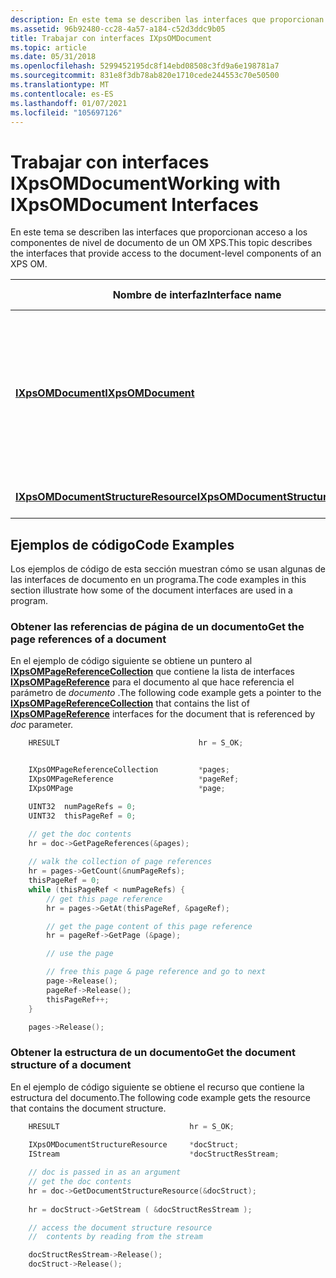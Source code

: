 ```yaml
---
description: En este tema se describen las interfaces que proporcionan acceso a los componentes de nivel de documento de un OM XPS.
ms.assetid: 96b92480-cc28-4a57-a184-c52d3ddc9b05
title: Trabajar con interfaces IXpsOMDocument
ms.topic: article
ms.date: 05/31/2018
ms.openlocfilehash: 5299452195dc8f14ebd08508c3fd9a6e198781a7
ms.sourcegitcommit: 831e8f3db78ab820e1710cede244553c70e50500
ms.translationtype: MT
ms.contentlocale: es-ES
ms.lasthandoff: 01/07/2021
ms.locfileid: "105697126"
---
```

# <a name="working-with-ixpsomdocument-interfaces"></a><span data-ttu-id="44e8c-103">Trabajar con interfaces IXpsOMDocument</span><span class="sxs-lookup"><span data-stu-id="44e8c-103">Working with IXpsOMDocument Interfaces</span></span>

<span data-ttu-id="44e8c-104">En este tema se describen las interfaces que proporcionan acceso a los componentes de nivel de documento de un OM XPS.</span><span class="sxs-lookup"><span data-stu-id="44e8c-104">This topic describes the interfaces that provide access to the document-level components of an XPS OM.</span></span>



| <span data-ttu-id="44e8c-105">Nombre de interfaz</span><span class="sxs-lookup"><span data-stu-id="44e8c-105">Interface name</span></span>                                                                        | <span data-ttu-id="44e8c-106">Interfaces secundarias lógicas</span><span class="sxs-lookup"><span data-stu-id="44e8c-106">Logical child interfaces</span></span>                                      | <span data-ttu-id="44e8c-107">Descripción</span><span class="sxs-lookup"><span data-stu-id="44e8c-107">Description</span></span>                                                                                                                                                                                                                                                                                                                 |
|---------------------------------------------------------------------------------------|---------------------------------------------------------------|-----------------------------------------------------------------------------------------------------------------------------------------------------------------------------------------------------------------------------------------------------------------------------------------------------------------------------|
| [<span data-ttu-id="44e8c-108">**IXpsOMDocument**</span><span class="sxs-lookup"><span data-stu-id="44e8c-108">**IXpsOMDocument**</span></span>](/windows/desktop/api/xpsobjectmodel/nn-xpsobjectmodel-ixpsomdocument)<br/>                                   | [<span data-ttu-id="44e8c-109">**IXpsOMPageReference**</span><span class="sxs-lookup"><span data-stu-id="44e8c-109">**IXpsOMPageReference**</span></span>](/windows/desktop/api/xpsobjectmodel/nn-xpsobjectmodel-ixpsompagereference)<br/> | <span data-ttu-id="44e8c-110">Representa una única parte de FixedDocument y enlaza una colección de referencias de página.</span><span class="sxs-lookup"><span data-stu-id="44e8c-110">Represents a single FixedDocument part and binds a collection of page references.</span></span><br/> <span data-ttu-id="44e8c-111">[**IXpsOMPageReferenceCollection**](/windows/desktop/api/xpsobjectmodel/nn-xpsobjectmodel-ixpsompagereferencecollection) es la interfaz de colección que se usa para recorrer en iteración las interfaces de [**IXpsOMPageReference**](/windows/desktop/api/xpsobjectmodel/nn-xpsobjectmodel-ixpsompagereference) en un documento.</span><span class="sxs-lookup"><span data-stu-id="44e8c-111">[**IXpsOMPageReferenceCollection**](/windows/desktop/api/xpsobjectmodel/nn-xpsobjectmodel-ixpsompagereferencecollection) is the collection interface that is used to iterate through the [**IXpsOMPageReference**](/windows/desktop/api/xpsobjectmodel/nn-xpsobjectmodel-ixpsompagereference) interfaces in a document.</span></span><br/> |
| [<span data-ttu-id="44e8c-112">**IXpsOMDocumentStructureResource**</span><span class="sxs-lookup"><span data-stu-id="44e8c-112">**IXpsOMDocumentStructureResource**</span></span>](/windows/desktop/api/xpsobjectmodel/nn-xpsobjectmodel-ixpsomdocumentstructureresource)<br/> | <span data-ttu-id="44e8c-113">None</span><span class="sxs-lookup"><span data-stu-id="44e8c-113">None</span></span><br/>                                               | <span data-ttu-id="44e8c-114">Representa la parte DocumentStructure.</span><span class="sxs-lookup"><span data-stu-id="44e8c-114">Represents the DocumentStructure part.</span></span><br/>                                                                                                                                                                                                                                                                           |



 

## <a name="code-examples"></a><span data-ttu-id="44e8c-115">Ejemplos de código</span><span class="sxs-lookup"><span data-stu-id="44e8c-115">Code Examples</span></span>

<span data-ttu-id="44e8c-116">Los ejemplos de código de esta sección muestran cómo se usan algunas de las interfaces de documento en un programa.</span><span class="sxs-lookup"><span data-stu-id="44e8c-116">The code examples in this section illustrate how some of the document interfaces are used in a program.</span></span>

### <a name="get-the-page-references-of-a-document"></a><span data-ttu-id="44e8c-117">Obtener las referencias de página de un documento</span><span class="sxs-lookup"><span data-stu-id="44e8c-117">Get the page references of a document</span></span>

<span data-ttu-id="44e8c-118">En el ejemplo de código siguiente se obtiene un puntero al [**IXpsOMPageReferenceCollection**](/windows/desktop/api/xpsobjectmodel/nn-xpsobjectmodel-ixpsompagereferencecollection) que contiene la lista de interfaces [**IXpsOMPageReference**](/windows/desktop/api/xpsobjectmodel/nn-xpsobjectmodel-ixpsompagereference) para el documento al que hace referencia el parámetro de *documento* .</span><span class="sxs-lookup"><span data-stu-id="44e8c-118">The following code example gets a pointer to the [**IXpsOMPageReferenceCollection**](/windows/desktop/api/xpsobjectmodel/nn-xpsobjectmodel-ixpsompagereferencecollection) that contains the list of [**IXpsOMPageReference**](/windows/desktop/api/xpsobjectmodel/nn-xpsobjectmodel-ixpsompagereference) interfaces for the document that is referenced by *doc* parameter.</span></span>


```C++
    HRESULT                               hr = S_OK;


    IXpsOMPageReferenceCollection         *pages;
    IXpsOMPageReference                   *pageRef;
    IXpsOMPage                            *page;

    UINT32  numPageRefs = 0;
    UINT32  thisPageRef = 0;

    // get the doc contents
    hr = doc->GetPageReferences(&pages);
        
    // walk the collection of page references
    hr = pages->GetCount(&numPageRefs);
    thisPageRef = 0;
    while (thisPageRef < numPageRefs) {
        // get this page reference
        hr = pages->GetAt(thisPageRef, &pageRef);

        // get the page content of this page reference
        hr = pageRef->GetPage (&page);

        // use the page

        // free this page & page reference and go to next
        page->Release();
        pageRef->Release();
        thisPageRef++;
    }

    pages->Release();
```



### <a name="get-the-document-structure-of-a-document"></a><span data-ttu-id="44e8c-119">Obtener la estructura de un documento</span><span class="sxs-lookup"><span data-stu-id="44e8c-119">Get the document structure of a document</span></span>

<span data-ttu-id="44e8c-120">En el ejemplo de código siguiente se obtiene el recurso que contiene la estructura del documento.</span><span class="sxs-lookup"><span data-stu-id="44e8c-120">The following code example gets the resource that contains the document structure.</span></span>


```C++
    HRESULT                             hr = S_OK;
    
    IXpsOMDocumentStructureResource     *docStruct;
    IStream                             *docStructResStream;

    // doc is passed in as an argument
    // get the doc contents
    hr = doc->GetDocumentStructureResource(&docStruct);
   
    hr = docStruct->GetStream ( &docStructResStream );

    // access the document structure resource 
    //  contents by reading from the stream

    docStructResStream->Release();
    docStruct->Release();

```



 

 




